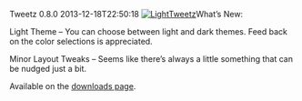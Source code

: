 Tweetz 0.8.0
2013-12-18T22:50:18
[![LightTweetz](http://mike-ward.net/content/images/blog/Windows-Live-Writer/Tweetz-0.8.0_FA11/LightTweetz_thumb.png)](http://mike-ward.net/content/images/blog/Windows-Live-Writer/Tweetz-0.8.0_FA11/LightTweetz_2.png)What’s New:

Light Theme – You can choose between light and dark themes. Feed back on the color selections is appreciated.

Minor Layout Tweaks – Seems like there’s always a little something that can be nudged just a bit.

Available on the [downloads page](http://mike-ward.net/downloads).
